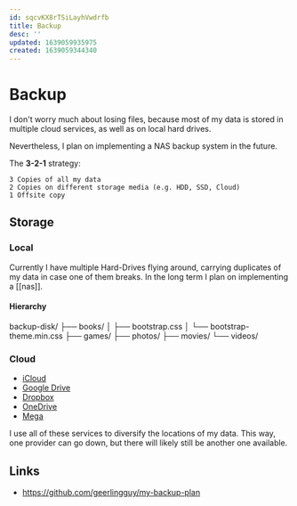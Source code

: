 ```yaml
---
id: sqcvKX8rTSiLayhVwdrfb
title: Backup
desc: ''
updated: 1639059935975
created: 1639059344340
---
```


# Backup
I don't worry much about losing files, because most of my data is stored in multiple cloud services, as well as on local hard drives.

Nevertheless, I plan on implementing a NAS backup system in the future.

The **3-2-1** strategy:
```
3 Copies of all my data
2 Copies on different storage media (e.g. HDD, SSD, Cloud)
1 Offsite copy
```

## Storage

### Local
Currently I have multiple Hard-Drives flying around, carrying duplicates of my data in case one of them breaks. In the long term I plan on implementing a [[nas]].

#### Hierarchy

backup-disk/
├── books/
│   ├── bootstrap.css
│   └── bootstrap-theme.min.css
├── games/
├── photos/
├── movies/
└── videos/

### Cloud
- [iCloud](https://www.icloud.com/)
- [Google Drive](https://drive.google.com/)
- [Dropbox](https://www.dropbox.com/)
- [OneDrive](https://onedrive.live.com/)
- [Mega](https://mega.nz/)

I use all of these services to diversify the locations of my data. This way, one provider can go down, but there will likely still be another one available.

## Links
- https://github.com/geerlingguy/my-backup-plan

